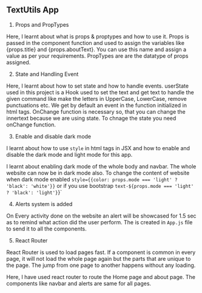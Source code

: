 ## TextUtils App

1. Props and PropTypes

Here, I learnt about what is props & proptypes and how to use it.
Props is passed in the component function and used to assign the variables like {props.title} and {props.aboutText}. You can use this name and assign a value as per your requirements.
PropTypes are are the datatype of props assigned.

2. State and Handling Event

Here, I learnt about how to set state and how to handle events.
userState used in this project is a Hook used to set the text and get text to handle the given command like make the letters in UpperCase, LowerCase, remove punctuations etc.
We get by default an event in the function initialized in html tags.
OnChange function is necessary so, that you can change the innertext because we are using state. To chnage the state you need onChange function.

3. Enable and disable dark mode

I learnt about how to use `style` in html tags in JSX and how to enable and disable the dark mode and light mode for this app.

I learnt about enabling dark mode of the whole body and navbar. The whole website can now be in dark mode also.
To change the content of website when dark mode enabled `style={{color: props.mode === 'light' ? 'black': 'white'}}` or if you use bootstrap `text-${props.mode === 'light' ? 'black': 'light'}`}` 

4. Alerts system is added

On Every activity done on the website an alert will be showcased for 1.5 sec as to remind what action did the user perform. The is created in `App.js` file to send it to all the components.

5. React Router

React Router is used to load pages fast. If a component is common in every page, it will not load the whole page again but the parts that are unique to the page. The jump from one page to another happens without any loading.

Here, I have used react router to route the Home page and about page. The components like navbar and alerts are same for all pages.



